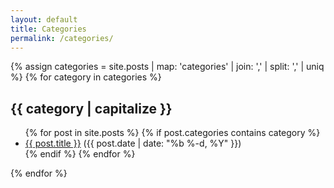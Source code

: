 ```yaml
---
layout: default
title: Categories
permalink: /categories/
---
```


{% assign categories = site.posts | map: 'categories' | join: ',' | split: ',' | uniq %}
{% for category in categories %}
  <h2>{{ category | capitalize }}</h2>
  <ul>
    {% for post in site.posts %}
      {% if post.categories contains category %}
        <li><a href="{{ post.url }}">{{ post.title }}</a> ({{ post.date | date: "%b %-d, %Y" }})</li>
      {% endif %}
    {% endfor %}
  </ul>
{% endfor %}
